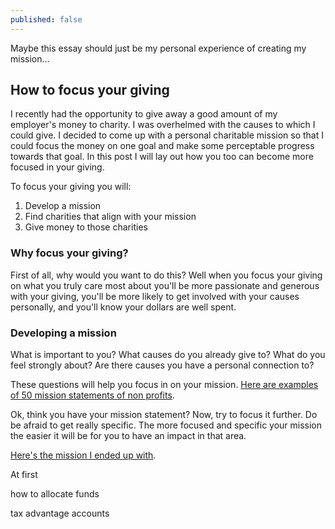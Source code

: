 ```yaml
---
published: false
---
```

Maybe this essay should just be my personal experience of creating my mission...


## How to focus your giving

I recently had the opportunity to give away a good amount of my employer's money to charity. I was overhelmed with the causes to which I could give. I decided to come up with a personal charitable mission so that I could focus the money on one goal and make some perceptable progress towards that goal. In this post I will lay out how you too can become more focused in your giving. 

To focus your giving you will:

1. Develop a mission
2. Find charities that align with your mission
3. Give money to those charities

### Why focus your giving?

First of all, why would you want to do this? Well when you focus your giving on what you truly care most about you'll be more passionate and generous with your giving, you'll be more likely to get involved with your causes personally, and you'll know your dollars are well spent.

### Developing a mission

What is important to you? What causes do you already give to? What do you feel strongly about? Are there causes you have a personal connection to?

These questions will help you focus in on your mission. [Here are examples of 50 mission statements of non profits](https://topnonprofits.com/examples/nonprofit-mission-statements/).

Ok, think you have your mission statement? Now, try to focus it further. Do be afraid to get really specific. The more focused and specific your mission the easier it will be for you to have an impact in that area.

[Here's the mission I ended up with](http://ramdas.guru/giving).

At first 


how to allocate funds

tax advantage accounts
